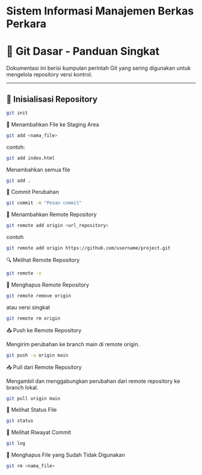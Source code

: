 # Sistem Informasi Manajemen Berkas Perkara

# 📘 Git Dasar - Panduan Singkat

Dokumentasi ini berisi kumpulan perintah Git yang sering digunakan untuk mengelola repository versi kontrol.

---

## 🔧 Inisialisasi Repository

```bash
git init
```

💾 Menambahkan File ke Staging Area

```bash
git add <nama_file>
```

contoh:
```bash
git add index.html
```

Menambahkan semua file
```bash
git add .
```

📝 Commit Perubahan

```bash
git commit -m "Pesan commit"
```

🔗 Menambahkan Remote Repository
```bash
git remote add origin <url_repository>
```
contoh
```bash
git remote add origin https://github.com/username/project.git
```

🔍 Melihat Remote Repository
```bash
git remote -v
```

🔄 Menghapus Remote Repository
```bash
git remote remove origin
```
atau versi singkat

```bash
git remote rm origin
```

📤 Push ke Remote Repository

Mengirim perubahan ke branch main di remote origin.
```bash
git push -u origin main
```

📥 Pull dari Remote Repository

Mengambil dan menggabungkan perubahan dari remote repository ke branch lokal.
```bash
git pull origin main
```

📄 Melihat Status File
```bash
git status
```

📜 Melihat Riwayat Commit
```bash
git log
```

🧹 Menghapus File yang Sudah Tidak Digunakan

```bash
git rm <nama_file>
```

```bash
```